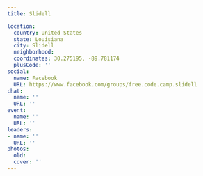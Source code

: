 ```yaml
---
title: Slidell

location:
  country: United States
  state: Louisiana
  city: Slidell
  neighborhood: 
  coordinates: 30.275195, -89.781174
  plusCode: ''
social:
  name: Facebook
  URL: https://www.facebook.com/groups/free.code.camp.slidell
chat:
  name: ''
  URL: ''
event:
  name: ''
  URL: ''
leaders:
- name: ''
  URL: ''
photos:
  old: 
  cover: ''
---
```

